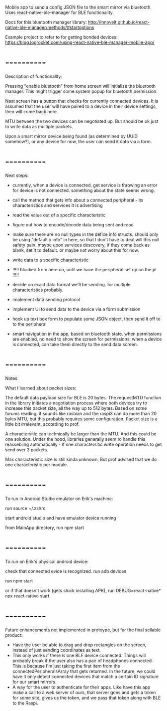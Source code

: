 Mobile app to send a config JSON file to the smart mirror via bluetooth.
Uses react-native-ble-manager for BLE functionality.

Docs for this bluetooth manager library:
http://innoveit.github.io/react-native-ble-manager/methods/#startoptions

Example project to refer to for getting bonded devices:
https://blog.logrocket.com/using-react-native-ble-manager-mobile-app/

# ----------

Description of functionality:

Pressing "enable bluetooth" from home screen will initialize the bluetooth manager. This might trigger some system popup for bluetooth permission.

Next screen has a button that checks for currently connected devices. It is assumed that the user will have paired to a device in their device settings, then will come back here.

MTU between the two devices can be negotiated up. But should be ok just to write data as multiple packets.

Upon a smart mirror device being found (as determined by UUID somehow?), or any device for now, the user can send it data via a form.

# ----------

Next steps:

- currently, when a device is connected, get service is throwing an error for device is not connected. something about the state seems wrong.
- call the method that gets info about a connected peripheral - its characteristics and services it is advertising
- read the value out of a specific characteristic
- figure out how to encode/decode data being sent and read
- make sure there are no null types in the defice info structs. should only be using "default x info" in here, so that I don't have to deal will this null safety pain. maybe upon services descovery, if they come back as blank, set it to default. or maybe not worry about this for now.
- write data to a specific characteristic

- !!!!! blocked from here on, until we have the peripheral set up on the pi !!!!!

- decide on exact data format we'll be sending. for multiple characteristics probably.
- implement data sending protocol
- implement UI to send data to the device via a form submission
- hook up text box form to populate some JSON object, then send it off to to the peripheral
- smart navigation in the app, based on bluetooth state. when permissions are enabled, no need to show the screen for permissions. when a device is connected, can take them directly to the send data screen.

# ----------

Notes

What I learned about packet sizes:

The default data payload size for BLE is 20 bytes. The requestMTU function in the library initiates a negotiation process where both devices try to increase this packet size, all the way up to 512 bytes. Based on some forums reading, it sounds like rasbian and the raspi3 can do more than 20 byles MTU, but this probably requires some configuration. Packet size is a little bit irrelevant, according to prof.

A charactersitic can technically be larger than the MTU. And this could be one solution. Under the hood, libraries generally seem to handle this reassebling automatically - if one charactersitic write operation needs to get send over 3 packets.

Max characteristic size is still kinda unknown. But prof advised that we do one characteristic per module.


# ----------

To run in Android Studio emulator on Erik's machine:

run
   source ~/.zshrc

start android studio and have emulator device running

from MainApp directory, run
   npm start

# ----------

To run on Erik's physical android device:

check that connected evice is recognized. run
   adb devices

run
   npm start

or if that doesn't work (gets stuck installing APK), run
   DEBUG=react-native* npx react-native start

# ----------

Future enhancements not implemented in protoype, but for the final sellable product:
- Have the user be able to drag and drop rectangles on the screen, instead of just sending coordinates as text.
- This only works if there is one BLE device connected. Things will probably break if the user also has a pair of headphones connected. This is because I'm just taking the first item from the connectedPeripheralsArray that gets returned. In the future, we could have it only detect connected devices that match a certain ID signature for our smart mirrors.
- A way for the user to authenticate for their apps. Like have this app make a call to a web server of ours, that server goes and gets a token for some site, gives us the token, and we pass that token along with BLE to the Raspi.